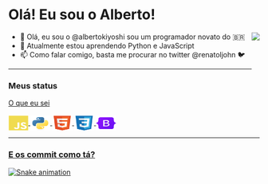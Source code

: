 # Olá! Eu sou o Alberto!
<img align='right' src="https://i.giphy.com/media/sULKEgDMX8LcI/giphy.webp"  height="100">


- 👋 Olá, eu sou o @albertokiyoshi sou um programador novato do 🇧🇷 
- 🌱 Atualmente estou aprendendo Python e JavaScript
- 📫 Como falar comigo, basta me procurar no twitter @renatoljohn 🐦

----

### Meus status

<div>
  <a href="https://github.com/renatoljohn%22%3E
    <img height="150em" src="https://github-readme-stats.vercel.app/api?username=renatoljohn&count_private=true&include_all_commits=true&show_icons=true&&theme=vision-friendly-dark&icon_color=FFB401&bg_color=8D0D22&hide_border=true%22/%3E
    <img height="150em" src="https://github-readme-stats.vercel.app/api/top-langs/?username=renatoljohn&show_icons=true&&theme=vision-friendly-dark&icon_color=FFB401&bg_color=8D0D22&hide_border=true&layout=compact%22/%3E
  </a>
</div>

### O que eu sei

<div dir="auto"><br>
  <img align="center" alt="Renato-Js" height="30" width="40" src="https://raw.githubusercontent.com/devicons/devicon/master/icons/javascript/javascript-plain.svg" style="max-width: 100%;">
    <img align="center" alt="Renato-Python" height="30" width="40" src="https://raw.githubusercontent.com/devicons/devicon/master/icons/python/python-original.svg" style="max-width: 100%;">
  <img align="center" alt="Renato-HTML" height="30" width="40" src="https://raw.githubusercontent.com/devicons/devicon/master/icons/html5/html5-original.svg" style="max-width: 100%;">
  <img align="center" alt="Renato-CSS" height="30" width="40" src="https://raw.githubusercontent.com/devicons/devicon/master/icons/css3/css3-original.svg" style="max-width: 100%;">
  <img align="center" alt="Renato-Boottrap" height="30" width="40" src="https://raw.githubusercontent.com/devicons/devicon/master/icons/bootstrap/bootstrap-original.svg" style="max-width: 100%;">
</div>

----

### E os commit como tá?

![Snake animation](https://github.com/renatoljohn/renatoljohn/blob/output/github-contribution-grid-snake.svg)
